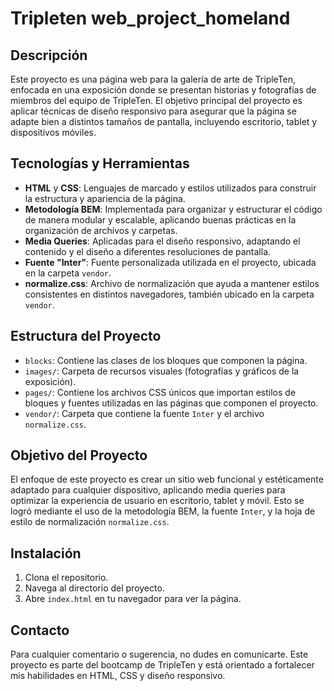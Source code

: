 # Tripleten web_project_homeland

## Descripción

Este proyecto es una página web para la galería de arte de TripleTen, enfocada en una exposición donde se presentan historias y fotografías de miembros del equipo de TripleTen. El objetivo principal del proyecto es aplicar técnicas de diseño responsivo para asegurar que la página se adapte bien a distintos tamaños de pantalla, incluyendo escritorio, tablet y dispositivos móviles.

## Tecnologías y Herramientas

- **HTML** y **CSS**: Lenguajes de marcado y estilos utilizados para construir la estructura y apariencia de la página.
- **Metodología BEM**: Implementada para organizar y estructurar el código de manera modular y escalable, aplicando buenas prácticas en la organización de archivos y carpetas.
- **Media Queries**: Aplicadas para el diseño responsivo, adaptando el contenido y el diseño a diferentes resoluciones de pantalla.
- **Fuente "Inter"**: Fuente personalizada utilizada en el proyecto, ubicada en la carpeta `vendor`.
- **normalize.css**: Archivo de normalización que ayuda a mantener estilos consistentes en distintos navegadores, también ubicado en la carpeta `vendor`.

## Estructura del Proyecto

- `blocks`: Contiene las clases de los bloques que componen la página.
- `images/`: Carpeta de recursos visuales (fotografías y gráficos de la exposición).
- `pages/`: Contiene los archivos CSS únicos que importan estilos de bloques y fuentes utilizadas en las páginas que componen el proyecto.
- `vendor/`: Carpeta que contiene la fuente `Inter` y el archivo `normalize.css`.

## Objetivo del Proyecto

El enfoque de este proyecto es crear un sitio web funcional y estéticamente adaptado para cualquier dispositivo, aplicando media queries para optimizar la experiencia de usuario en escritorio, tablet y móvil. Esto se logró mediante el uso de la metodología BEM, la fuente `Inter`, y la hoja de estilo de normalización `normalize.css`.

## Instalación

1. Clona el repositorio.
2. Navega al directorio del proyecto.
3. Abre `index.html` en tu navegador para ver la página.

## Contacto

Para cualquier comentario o sugerencia, no dudes en comunicarte. Este proyecto es parte del bootcamp de TripleTen y está orientado a fortalecer mis habilidades en HTML, CSS y diseño responsivo.
